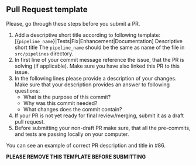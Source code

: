 ## Pull Request template
Please, go through these steps before you submit a PR.

1. Add a descriptive short title according to following template:
    [{`pipeline_name`}|Tests|Fix|Enhancement|Documentation] Descriptive short title
    The `pipeline_name` should be the same as name of the file in `src/pipelines` directory.
2. In first line of your commit message reference the issue, that the PR is solving (if applicable). Make sure you have also linked this PR to this issue.
3. In the following lines please provide a description of your changes. Make sure that your description provides an answer to following questions:
    - What is the purpose of this commit?
    - Why was this commit needed?
    - What changes does the commit contain?
4. If your PR is not yet ready for final review/merging, submit it as a draft pull request.
5. Before submitting your non-draft PR make sure, that all the pre-commits, and tests are passing locally on your computer.

You can see an example of correct PR description and title in #86.

**PLEASE REMOVE THIS TEMPLATE BEFORE SUBMITTING**
